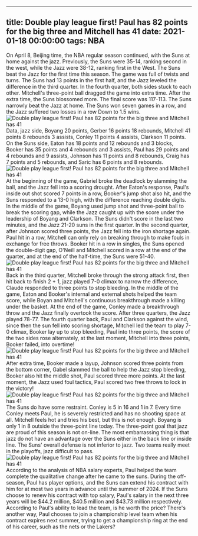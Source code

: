 
---
title: Double play league first! Paul has 82 points for the big three and Mitchell has 41
date: 2021-01-18 00:00:00
tags:  NBA
---
On April 8, Beijing time, the NBA regular season continued, with the Suns at home against the jazz. Previously, the Suns were 35-14, ranking second in the west, while the Jazz were 38-12, ranking first in the West. The Suns beat the Jazz for the first time this season. The game was full of twists and turns. The Suns had 13 points in the first half, and the Jazz leveled the difference in the third quarter. In the fourth quarter, both sides stuck to each other. Mitchell's three-point ball dragged the game into extra time. After the extra time, the Suns blossomed more. The final score was 117-113. The Suns narrowly beat the Jazz at home. The Suns won seven games in a row, and the Jazz suffered two losses in a row Down to 1.5 wins.
![Double play league first! Paul has 82 points for the big three and Mitchell has 41](eeefda95-b663-4b1c-b7b2-de38e2614e3c.gif)
Data, jazz side, Boyang 20 points, Gerber 16 points 18 rebounds, Mitchell 41 points 8 rebounds 3 assists, Conley 11 points 4 assists, Clarkson 11 points. On the Suns side, Eaton has 18 points and 12 rebounds and 3 blocks, Booker has 35 points and 4 rebounds and 3 assists, Paul has 29 points and 4 rebounds and 9 assists, Johnson has 11 points and 8 rebounds, Craig has 7 points and 5 rebounds, and Saric has 6 points and 8 rebounds.
![Double play league first! Paul has 82 points for the big three and Mitchell has 41](ebcdd6ae-df86-4434-803d-d5030141e43d.gif)
At the beginning of the game, Gabriel broke the deadlock by slamming the ball, and the Jazz fell into a scoring drought. After Eaton's response, Paul's inside out shot scored 7 points in a row, Booker's jump shot also hit, and the Suns responded to a 13-0 high, with the difference reaching double digits. In the middle of the game, Boyang used jump shot and three-point ball to break the scoring gap, while the Jazz caught up with the score under the leadership of Boyang and Clarkson. The Suns didn't score in the last two minutes, and the Jazz 21-20 suns in the first quarter. In the second quarter, after Johnson scored three points, the Jazz fell into the iron shortage again. Paul hit in a row, Mitchell can only rely on breaking through to make fouls in exchange for free throws. Booker hit in a row in singles, the Suns opened the double-digit gap, O'Neill and Mitchell scored in a row at the end of the quarter, and at the end of the half-time, the Suns were 51-40.
![Double play league first! Paul has 82 points for the big three and Mitchell has 41](64360e8e-bf4c-4852-ac99-f30c824a04e7.gif)
Back in the third quarter, Mitchell broke through the strong attack first, then hit back to finish 2 + 1, jazz played 7-0 climax to narrow the difference, Claude responded to three points to stop bleeding. In the middle of the game, Eaton and Booker's internal and external shots helped the team score, while Boyan and Mitchell's continuous breakthrough made a killing under the basket. At the end of the game, Conley made a breakthrough throw and the Jazz finally overtook the score. After three quarters, the Jazz played 78-77. The fourth quarter back, Paul and Clarkson against the wind, since then the sun fell into scoring shortage, Mitchell led the team to play 7-0 climax, Booker lay up to stop bleeding, Paul into three points, the score of the two sides rose alternately, at the last moment, Mitchell into three points, Booker failed, into overtime!
![Double play league first! Paul has 82 points for the big three and Mitchell has 41](27d2d0b9-e310-4a29-8d37-dfcd45931bc8.gif)
After extra time, Booker made a layup, Johnson scored three points from the bottom corner, Gabel slammed the ball to help the Jazz stop bleeding, Booker also hit the middle shot, Paul scored three more points. At the last moment, the Jazz used foul tactics, Paul scored two free throws to lock in the victory!
![Double play league first! Paul has 82 points for the big three and Mitchell has 41](c6020191-8118-4558-b248-35a4e4157647.gif)
The Suns do have some restraint. Conley is 5 in 16 and 1 in 7. Every time Conley meets Paul, he is severely restricted and has no shooting space at all. Mitchell feels hot and tries his best, but this is not enough. Boyang is only 1 in 8 outside the three-point line today. The three-point goal that jazz are proud of this season is not on-line. The most embarrassing thing is that jazz do not have an advantage over the Suns either in the back line or inside line. The Suns' overall defense is not inferior to jazz. Two teams really meet in the playoffs, jazz difficult to pass.
![Double play league first! Paul has 82 points for the big three and Mitchell has 41](c8894391-fc7a-4e67-b9fc-c8d5c33f4baf.gif)
According to the analysis of NBA salary experts, Paul helped the team complete the qualitative change after he came to the suns. During the off-season, Paul has player options, and the Suns can extend his contract with him for at most two years in advance until the summer of 2024. If the Suns choose to renew his contract with top salary, Paul's salary in the next three years will be $44.2 million, $40.5 million and $43.73 million respectively. According to Paul's ability to lead the team, is he worth the price? There's another way, Paul chooses to join a championship level team when his contract expires next summer, trying to get a championship ring at the end of his career, such as the nets or the Lakers?